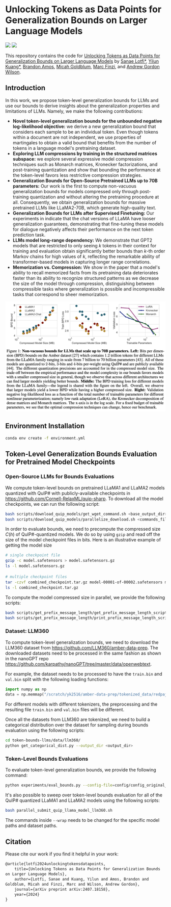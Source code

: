 # Unlocking Tokens as Data Points for Generalization Bounds on Larger Language Models

[![](https://img.shields.io/badge/arXiv-2312.xxxxx-red)]() [![](https://img.shields.io/badge/NeurIPS-2024-green)]()

This repository contains the code for [Unlocking Tokens as Data Points for Generalization Bounds on Larger Language Models](https://arxiv.org/abs/2407.18158) by [Sanae Lotfi*](https://sanaelotfi.github.io), [Yilun Kuang*](https://yilunkuang.github.io/), [Brandon Amos](https://bamos.github.io/), [Micah Goldblum](https://goldblum.github.io), [Marc Finzi](https://mfinzi.github.io), and [Andrew Gordon Wilson](https://cims.nyu.edu/~andrewgw/). 



## Introduction

In this work, we propose token-level generalization bounds for LLMs and use our bounds to derive insights about the generalization properties and limitations of LLMs. Namely, we make the following contributions:

- **Novel token-level generalization bounds for the unbounded negative log-likelihood objective:** we derive a new generalization bound that considers each sample to be an individual token. Even though tokens within a document are not independent, we use properties of martingales to obtain a valid bound that benefits from the number of tokens in a language model's pretraining dataset.
- **Exploring LLM compressions by training in the structured matrices subspace:** we explore several expressive model compression techniques such as Monarch matrices, Kronecker factorizations, and post-training quantization and show that bounding the performance at the token-level favors less restrictive compression strategies. 
- **Generalization Bounds for Open-Source Pretrained LLMs up to 70B parameters:** Our work is the first to compute non-vacuous generalization bounds for models compressed only through post-training quantization and without altering the pretraining procedure at all. 
Consequently, we obtain generalization bounds for massive pretrained LLMs like LLaMA2-70B, which generate high-quality text. 
- **Generalization Bounds for LLMs after Supervised Finetuning:** Our experiments in indicate that the chat versions of LLaMA have looser generalization guarantees, demonstrating that fine-tuning these models for dialogue negatively affects their performance on the next token prediction task.
- **LLMs model long-range dependency:** We demonstrate that GPT2 models that are restricted to only seeing $k$ tokens in their context for training and evaluation obtain significantly better bounds than $k$-th order Markov chains for high values of $k$, reflecting the remarkable ability of transformer-based models in capturing longer range correlations.  
- **Memorization vs. Compression:** We show in the paper that a model's ability to recall memorized facts from its pretraining data deteriorates faster than its ability to recognize structured patterns as we decrease the size of the model through compression, distinguishing between compressible tasks where generalization is possible and incompressible tasks that correspond to sheer memorization. 


![Figure](./assets/fig1.png)

## Environment Installation

```bash
conda env create -f environment.yml
```

## Token-Level Generalization Bounds Evaluation for Pretrained Model Checkpoints

### Open-Source LLMs for Bounds Evaluations
We compute token-level bounds on pretrained LLaMA1 and LLaMA2 models quantized with QuIP# with publicly-available checkpoints in https://github.com/Cornell-RelaxML/quip-sharp. To download all the model checkpoints, we can run the following script:
```bash
bash scripts/download_quip_models/get_wget_command.sh <base_output_dir>
bash scripts/download_quip_models/parallelize_download.sh <commands_file>
```
In order to evaluate bounds, we need to precompute the compressed size $C(h)$ of QuIP#-quantized models. We do so by using `gzip` and read off the size of the model checkpoint files in bits. Here is an illustrative example of getting the model size

```bash
# single checkpoint file
gzip -c model.safetensors > model.safetensors.gz
ls -l model.safetensors.gz

# multiple checkpoint files
tar -czvf combined_checkpoint.tar.gz model-00001-of-00002.safetensors model-00002-of-00002.safetensors
ls -l combined_checkpoint.tar.gz
```
To compute the model compressed size in parallel, we provide the following scripts:
```bash
bash scripts/get_prefix_message_length/get_prefix_message_length_script.sh <base_dir>
bash scripts/get_prefix_message_length/print_prefix_message_length_script.sh <base_dir>
```


### Dataset: LLM360 

To compute token-level generalization bounds, we need to download the LLM360 dataset from https://github.com/LLM360/amber-data-prep. The downloaded datasets need to be processed in the same fashion as shown in the nanoGPT repo https://github.com/karpathy/nanoGPT/tree/master/data/openwebtext.

For example, the dataset needs to be processed to have the `train.bin` and `val.bin` split with the following loading functions:

```python 
import numpy as np
data = np.memmap("/scratch/yk2516/amber-data-prep/tokenized_data/redpajama_v1/arxiv/train.bin", dtype=np.uint16, mode='r')
```
For different models with different tokenizers, the preprocessing and the resulting file `train.bin` and `val.bin` files will be different. 

Once all the datasets from LLM360 are tokenized, we need to build a categorical distribution over the dataset for sampling during bounds evaluation using the following scripts:
```bash
cd token-bounds-llms/data/llm360/
python get_categorical_dist.py --output_dir <output_dir>
```




<!-- To perform pretraining, we first need to download and preprocess the OpenWebText dataset (See more details in https://github.com/karpathy/nanoGPT/blob/master/README.md). You can get the dataset by running -->


### Token-Level Bounds Evaluations

To evaluate token-level generalization bounds, we provide the following command:

```bash
python experiments/eval_bounds.py --config-file=config/config_original_model_bounds.yaml --bounds.misc_extra_bits=2 --sublora.intrinsic_dim=0 --optimizer.learning_rate=0.0002 --model.best_checkpoint_path=<path_to>/quip_model_checkpoints/<model_name> --model.init_from=relaxml/<model_name> --bounds.bound_type=token_level --bounds.bound_samples=10000 --bounds.use_quip=True --bounds.quip_model=relaxml/<model_name> --bounds.quip_model_cache_dir=<cache_dir> --data.dataset_dir=None --data.dataset=llm360 --data.vocab_size=32000 --data.eot_token=2 --data.batch_size=1 --bounds.eval_batch_size=1
```

It's also possible to sweep over token-level bounds evaluation for all of the QuIP# quantized LLaMA1 and LLaMA2 models using the following scripts:

```bash
bash parallel_submit_quip_llama_model_llm360.sh
```

The commands inside `--wrap` needs to be changed for the specific model paths and dataset paths. 

## Citation
Please cite our work if you find it helpful in your work:
```
@article{lotfi2024unlockingtokensdatapoints,
    title={Unlocking Tokens as Data Points for Generalization Bounds on Larger Language Models}, 
    author={Lotfi, Sanae and Kuang, Yilun and Amos, Brandon and Goldblum, Micah and Finzi, Marc and Wilson, Andrew Gordon},
    journal={arXiv preprint arXiv:2407.18158},
    year={2024}
}
```
